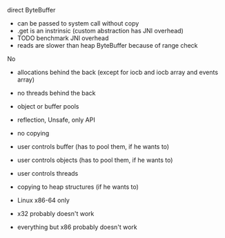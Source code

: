 direct ByteBuffer
 * can be passed to system call without copy
 * .get is an instrinsic (custom abstraction has JNI overhead)
  * TODO benchmark JNI overhead
 * reads are slower than heap ByteBuffer because of range check

No
 * allocations behind the back (except for iocb and iocb array and events array)
 * no threads behind the back
 * object or buffer pools
 * reflection, Unsafe, only API
 * no copying

 * user controls buffer (has to pool them, if he wants to)
 * user controls objects (has to pool them, if he wants to)
 * user controls threads
 * copying to heap structures (if he wants to)

 * Linux x86-64 only
 * x32 probably doesn't work
 * everything but x86 probably doesn't work